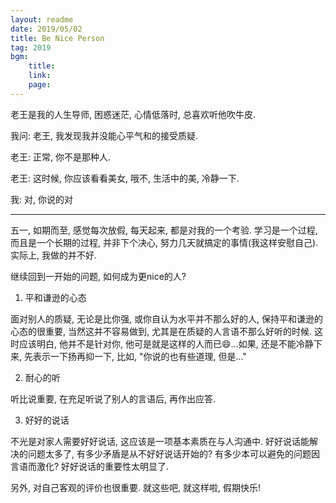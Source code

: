 ```yaml
---
layout: readme
date: 2019/05/02
title: Be Nice Person
tag: 2019
bgm:
    title:
    link:
    page:
---
```


老王是我的人生导师, 困惑迷茫, 心情低落时, 总喜欢听他吹牛皮.

我问: 老王, 我发现我并没能心平气和的接受质疑.

老王: 正常, 你不是那种人.

老王: 这时候, 你应该看看美女, 哦不, 生活中的美, 冷静一下.

我: 对, 你说的对

---

五一, 如期而至, 感觉每次放假, 每天起来, 都是对我的一个考验. 学习是一个过程, 而且是一个长期的过程, 并非下个决心, 努力几天就搞定的事情(我这样安慰自己). 实际上, 我做的并不好.

继续回到一开始的问题, 如何成为更nice的人?

1. 平和谦逊的心态

面对别人的质疑, 无论是比你强, 或你自认为水平并不那么好的人, 保持平和谦逊的心态的很重要, 当然这并不容易做到, 尤其是在质疑的人言语不那么好听的时候. 这时应该明白, 他并不是针对你, 他可是就是这样的人而已:smile:...如果, 还是不能冷静下来, 先表示一下扬再抑一下, 比如, "你说的也有些道理, 但是..."

2. 耐心的听

听比说重要, 在充足听说了别人的言语后, 再作出应答. 

3. 好好的说话

不光是对家人需要好好说话, 这应该是一项基本素质在与人沟通中. 好好说话能解决的问题太多了, 有多少矛盾是从不好好说话开始的? 有多少本可以避免的问题因言语而激化? 好好说话的重要性太明显了.

另外, 对自己客观的评价也很重要. 就这些吧, 就这样啦, 假期快乐!
